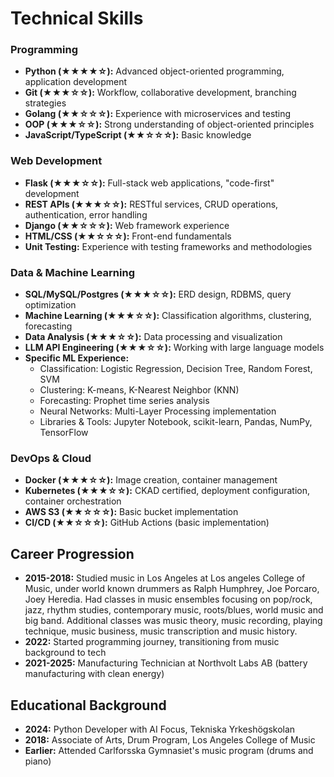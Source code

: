 # Technical Skills

### Programming
- **Python (★★★★☆):** Advanced object-oriented programming, application development
- **Git (★★★☆☆):** Workflow, collaborative development, branching strategies
- **Golang (★★☆☆☆):** Experience with microservices and testing
- **OOP (★★★☆☆):** Strong understanding of object-oriented principles
- **JavaScript/TypeScript (★★☆☆☆):** Basic knowledge

### Web Development
- **Flask (★★★☆☆):** Full-stack web applications, "code-first" development
- **REST APIs (★★★☆☆):** RESTful services, CRUD operations, authentication, error handling
- **Django (★★☆☆☆):** Web framework experience
- **HTML/CSS (★★☆☆☆):** Front-end fundamentals
- **Unit Testing:** Experience with testing frameworks and methodologies

### Data & Machine Learning
- **SQL/MySQL/Postgres (★★★☆☆):** ERD design, RDBMS, query optimization
- **Machine Learning (★★★☆☆):** Classification algorithms, clustering, forecasting
- **Data Analysis (★★★☆☆):** Data processing and visualization
- **LLM API Engineering (★★★☆☆):** Working with large language models
- **Specific ML Experience:**
  * Classification: Logistic Regression, Decision Tree, Random Forest, SVM
  * Clustering: K-means, K-Nearest Neighbor (KNN)
  * Forecasting: Prophet time series analysis
  * Neural Networks: Multi-Layer Processing implementation
  * Libraries & Tools: Jupyter Notebook, scikit-learn, Pandas, NumPy, TensorFlow

### DevOps & Cloud
- **Docker (★★★☆☆):** Image creation, container management
- **Kubernetes (★★★☆☆):** CKAD certified, deployment configuration, container orchestration
- **AWS S3 (★★☆☆☆):** Basic bucket implementation
- **CI/CD (★★☆☆☆):** GitHub Actions (basic implementation)

## Career Progression
- **2015-2018:** Studied music in Los Angeles at Los angeles College of Music, under world known drummers as Ralph Humphrey, Joe Porcaro, Joey Heredia. Had classes in music ensembles focusing on pop/rock, jazz, rhythm studies, contemporary music, roots/blues, world music and big band. Additional classes was music theory, music recording, playing technique, music business, music transcription and music history.
- **2022:** Started programming journey, transitioning from music background to tech
- **2021-2025:** Manufacturing Technician at Northvolt Labs AB (battery manufacturing with clean energy)

## Educational Background
- **2024:** Python Developer with AI Focus, Tekniska Yrkeshögskolan
- **2018:** Associate of Arts, Drum Program, Los Angeles College of Music
- **Earlier:** Attended Carlforsska Gymnasiet's music program (drums and piano)

